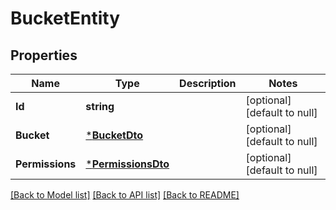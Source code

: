 # BucketEntity

## Properties
Name | Type | Description | Notes
------------ | ------------- | ------------- | -------------
**Id** | **string** |  | [optional] [default to null]
**Bucket** | [***BucketDto**](BucketDTO.md) |  | [optional] [default to null]
**Permissions** | [***PermissionsDto**](PermissionsDTO.md) |  | [optional] [default to null]

[[Back to Model list]](../README.md#documentation-for-models) [[Back to API list]](../README.md#documentation-for-api-endpoints) [[Back to README]](../README.md)


